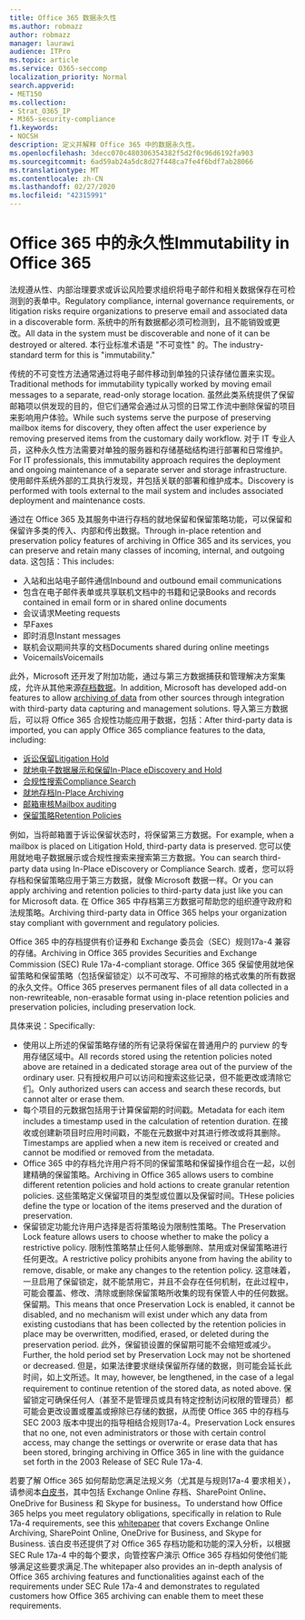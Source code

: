 ```yaml
---
title: Office 365 数据永久性
ms.author: robmazz
author: robmazz
manager: laurawi
audience: ITPro
ms.topic: article
ms.service: O365-seccomp
localization_priority: Normal
search.appverid:
- MET150
ms.collection:
- Strat_O365_IP
- M365-security-compliance
f1.keywords:
- NOCSH
description: 定义并解释 Office 365 中的数据永久性。
ms.openlocfilehash: 3decc070c480306354382f5d2f0c96d6192fa903
ms.sourcegitcommit: 6ad59ab24a5dc8d27f448ca7fe4f6bdf7ab28066
ms.translationtype: MT
ms.contentlocale: zh-CN
ms.lasthandoff: 02/27/2020
ms.locfileid: "42315991"
---
```

# <a name="immutability-in-office-365"></a><span data-ttu-id="39ba7-103">Office 365 中的永久性</span><span class="sxs-lookup"><span data-stu-id="39ba7-103">Immutability in Office 365</span></span>

<span data-ttu-id="39ba7-104">法规遵从性、内部治理要求或诉讼风险要求组织将电子邮件和相关数据保存在可检测到的表单中。</span><span class="sxs-lookup"><span data-stu-id="39ba7-104">Regulatory compliance, internal governance requirements, or litigation risks require organizations to preserve email and associated data in a discoverable form.</span></span> <span data-ttu-id="39ba7-105">系统中的所有数据都必须可检测到，且不能销毁或更改。</span><span class="sxs-lookup"><span data-stu-id="39ba7-105">All data in the system must be discoverable and none of it can be destroyed or altered.</span></span> <span data-ttu-id="39ba7-106">本行业标准术语是 "不可变性" 的。</span><span class="sxs-lookup"><span data-stu-id="39ba7-106">The industry-standard term for this is "immutability."</span></span>

<span data-ttu-id="39ba7-107">传统的不可变性方法通常通过将电子邮件移动到单独的只读存储位置来实现。</span><span class="sxs-lookup"><span data-stu-id="39ba7-107">Traditional methods for immutability typically worked by moving email messages to a separate, read-only storage location.</span></span> <span data-ttu-id="39ba7-108">虽然此类系统提供了保留邮箱项以供发现的目的，但它们通常会通过从习惯的日常工作流中删除保留的项目来影响用户体验。</span><span class="sxs-lookup"><span data-stu-id="39ba7-108">While such systems serve the purpose of preserving mailbox items for discovery, they often affect the user experience by removing preserved items from the customary daily workflow.</span></span> <span data-ttu-id="39ba7-109">对于 IT 专业人员，这种永久性方法需要对单独的服务器和存储基础结构进行部署和日常维护。</span><span class="sxs-lookup"><span data-stu-id="39ba7-109">For IT professionals, this immutability approach requires the deployment and ongoing maintenance of a separate server and storage infrastructure.</span></span> <span data-ttu-id="39ba7-110">使用邮件系统外部的工具执行发现，并包括关联的部署和维护成本。</span><span class="sxs-lookup"><span data-stu-id="39ba7-110">Discovery is performed with tools external to the mail system and includes associated deployment and maintenance costs.</span></span>

<span data-ttu-id="39ba7-111">通过在 Office 365 及其服务中进行存档的就地保留和保留策略功能，可以保留和保留许多类的传入、内部和传出数据。</span><span class="sxs-lookup"><span data-stu-id="39ba7-111">Through in-place retention and preservation policy features of archiving in Office 365 and its services, you can preserve and retain many classes of incoming, internal, and outgoing data.</span></span> <span data-ttu-id="39ba7-112">这包括：</span><span class="sxs-lookup"><span data-stu-id="39ba7-112">This includes:</span></span>

- <span data-ttu-id="39ba7-113">入站和出站电子邮件通信</span><span class="sxs-lookup"><span data-stu-id="39ba7-113">Inbound and outbound email communications</span></span>
- <span data-ttu-id="39ba7-114">包含在电子邮件表单或共享联机文档中的书籍和记录</span><span class="sxs-lookup"><span data-stu-id="39ba7-114">Books and records contained in email form or in shared online documents</span></span>
- <span data-ttu-id="39ba7-115">会议请求</span><span class="sxs-lookup"><span data-stu-id="39ba7-115">Meeting requests</span></span>
- <span data-ttu-id="39ba7-116">早</span><span class="sxs-lookup"><span data-stu-id="39ba7-116">Faxes</span></span>
- <span data-ttu-id="39ba7-117">即时消息</span><span class="sxs-lookup"><span data-stu-id="39ba7-117">Instant messages</span></span>
- <span data-ttu-id="39ba7-118">联机会议期间共享的文档</span><span class="sxs-lookup"><span data-stu-id="39ba7-118">Documents shared during online meetings</span></span>
- <span data-ttu-id="39ba7-119">Voicemails</span><span class="sxs-lookup"><span data-stu-id="39ba7-119">Voicemails</span></span>

<span data-ttu-id="39ba7-120">此外，Microsoft 还开发了附加功能，通过与第三方数据捕获和管理解决方案集成，允许从其他来源[存档数据](https://support.office.com/article/Archiving-third-party-data-in-Office-365-0ce338d5-3666-4a18-86ab-c6910ff408cc)。</span><span class="sxs-lookup"><span data-stu-id="39ba7-120">In addition, Microsoft has developed add-on features to allow [archiving of data](https://support.office.com/article/Archiving-third-party-data-in-Office-365-0ce338d5-3666-4a18-86ab-c6910ff408cc) from other sources through integration with third-party data capturing and management solutions.</span></span> <span data-ttu-id="39ba7-121">导入第三方数据后，可以将 Office 365 合规性功能应用于数据，包括：</span><span class="sxs-lookup"><span data-stu-id="39ba7-121">After third-party data is imported, you can apply Office 365 compliance features to the data, including:</span></span>

- [<span data-ttu-id="39ba7-122">诉讼保留</span><span class="sxs-lookup"><span data-stu-id="39ba7-122">Litigation Hold</span></span>](https://docs.microsoft.com/microsoft-365/compliance/create-a-litigation-hold)
- [<span data-ttu-id="39ba7-123">就地电子数据展示和保留</span><span class="sxs-lookup"><span data-stu-id="39ba7-123">In-Place eDiscovery and Hold</span></span>](https://docs.microsoft.com/microsoft-365/compliance/manage-legal-investigations)
- [<span data-ttu-id="39ba7-124">合规性搜索</span><span class="sxs-lookup"><span data-stu-id="39ba7-124">Compliance Search</span></span>](https://docs.microsoft.com/microsoft-365/compliance/search-for-content)
- [<span data-ttu-id="39ba7-125">就地存档</span><span class="sxs-lookup"><span data-stu-id="39ba7-125">In-Place Archiving</span></span>](https://docs.microsoft.com/microsoft-365/compliance/enable-archive-mailboxes)
- [<span data-ttu-id="39ba7-126">邮箱审核</span><span class="sxs-lookup"><span data-stu-id="39ba7-126">Mailbox auditing</span></span>](https://docs.microsoft.com/microsoft-365/compliance/enable-mailbox-auditing)
- [<span data-ttu-id="39ba7-127">保留策略</span><span class="sxs-lookup"><span data-stu-id="39ba7-127">Retention Policies</span></span>](https://docs.microsoft.com/microsoft-365/compliance/retention-policies)

<span data-ttu-id="39ba7-128">例如，当将邮箱置于诉讼保留状态时，将保留第三方数据。</span><span class="sxs-lookup"><span data-stu-id="39ba7-128">For example, when a mailbox is placed on Litigation Hold, third-party data is preserved.</span></span> <span data-ttu-id="39ba7-129">您可以使用就地电子数据展示或合规性搜索来搜索第三方数据。</span><span class="sxs-lookup"><span data-stu-id="39ba7-129">You can search third-party data using In-Place eDiscovery or Compliance Search.</span></span> <span data-ttu-id="39ba7-130">或者，您可以将存档和保留策略应用于第三方数据，就像 Microsoft 数据一样。</span><span class="sxs-lookup"><span data-stu-id="39ba7-130">Or you can apply archiving and retention policies to third-party data just like you can for Microsoft data.</span></span> <span data-ttu-id="39ba7-131">在 Office 365 中存档第三方数据可帮助您的组织遵守政府和法规策略。</span><span class="sxs-lookup"><span data-stu-id="39ba7-131">Archiving third-party data in Office 365 helps your organization stay compliant with government and regulatory policies.</span></span>

<span data-ttu-id="39ba7-132">Office 365 中的存档提供有价证券和 Exchange 委员会（SEC）规则17a-4 兼容的存储。</span><span class="sxs-lookup"><span data-stu-id="39ba7-132">Archiving in Office 365 provides Securities and Exchange Commission (SEC) Rule 17a-4-compliant storage.</span></span> <span data-ttu-id="39ba7-133">Office 365 保留使用就地保留策略和保留策略（包括保留锁定）以不可改写、不可擦除的格式收集的所有数据的永久文件。</span><span class="sxs-lookup"><span data-stu-id="39ba7-133">Office 365 preserves permanent files of all data collected in a non-rewriteable, non-erasable format using in-place retention policies and preservation policies, including preservation lock.</span></span>

<span data-ttu-id="39ba7-134">具体来说：</span><span class="sxs-lookup"><span data-stu-id="39ba7-134">Specifically:</span></span>

- <span data-ttu-id="39ba7-135">使用以上所述的保留策略存储的所有记录将保留在普通用户的 purview 的专用存储区域中。</span><span class="sxs-lookup"><span data-stu-id="39ba7-135">All records stored using the retention policies noted above are retained in a dedicated storage area out of the purview of the ordinary user.</span></span> <span data-ttu-id="39ba7-136">只有授权用户可以访问和搜索这些记录，但不能更改或清除它们。</span><span class="sxs-lookup"><span data-stu-id="39ba7-136">Only authorized users can access and search these records, but cannot alter or erase them.</span></span>
- <span data-ttu-id="39ba7-137">每个项目的元数据包括用于计算保留期的时间戳。</span><span class="sxs-lookup"><span data-stu-id="39ba7-137">Metadata for each item includes a timestamp used in the calculation of retention duration.</span></span> <span data-ttu-id="39ba7-138">在接收或创建新项目时应用时间戳，不能在元数据中对其进行修改或将其删除。</span><span class="sxs-lookup"><span data-stu-id="39ba7-138">Timestamps are applied when a new item is received or created and cannot be modified or removed from the metadata.</span></span>
- <span data-ttu-id="39ba7-139">Office 365 中的存档允许用户将不同的保留策略和保留操作组合在一起，以创建精确的保留策略。</span><span class="sxs-lookup"><span data-stu-id="39ba7-139">Archiving in Office 365 allows users to combine different retention policies and hold actions to create granular retention policies.</span></span> <span data-ttu-id="39ba7-140">这些策略定义保留项目的类型或位置以及保留时间。</span><span class="sxs-lookup"><span data-stu-id="39ba7-140">THese policies define the type or location of the items preserved and the duration of preservation.</span></span>
- <span data-ttu-id="39ba7-141">保留锁定功能允许用户选择是否将策略设为限制性策略。</span><span class="sxs-lookup"><span data-stu-id="39ba7-141">The Preservation Lock feature allows users to choose whether to make the policy a restrictive policy.</span></span> <span data-ttu-id="39ba7-142">限制性策略禁止任何人能够删除、禁用或对保留策略进行任何更改。</span><span class="sxs-lookup"><span data-stu-id="39ba7-142">A restrictive policy prohibits anyone from having the ability to remove, disable, or make any changes to the retention policy.</span></span> <span data-ttu-id="39ba7-143">这意味着，一旦启用了保留锁定，就不能禁用它，并且不会存在任何机制，在此过程中，可能会覆盖、修改、清除或删除保留策略所收集的现有保管人中的任何数据。保留期。</span><span class="sxs-lookup"><span data-stu-id="39ba7-143">This means that once Preservation Lock is enabled, it cannot be disabled, and no mechanism will exist under which any data from existing custodians that has been collected by the retention policies in place may be overwritten, modified, erased, or deleted during the preservation period.</span></span> <span data-ttu-id="39ba7-144">此外，保留锁设置的保留期可能不会缩短或减少。</span><span class="sxs-lookup"><span data-stu-id="39ba7-144">Further, the hold period set by Preservation Lock may not be shortened or decreased.</span></span> <span data-ttu-id="39ba7-145">但是，如果法律要求继续保留所存储的数据，则可能会延长此时间，如上文所述。</span><span class="sxs-lookup"><span data-stu-id="39ba7-145">It may, however, be lengthened, in the case of a legal requirement to continue retention of the stored data, as noted above.</span></span> <span data-ttu-id="39ba7-146">保留锁定可确保任何人（甚至不是管理员或具有特定控制访问权限的管理员）都可能会更改设置或覆盖或擦除已存储的数据，从而使 Office 365 中的存档与 SEC 2003 版本中提出的指导相结合规则17a-4。</span><span class="sxs-lookup"><span data-stu-id="39ba7-146">Preservation Lock ensures that no one, not even administrators or those with certain control access, may change the settings or overwrite or erase data that has been stored, bringing archiving in Office 365 in line with the guidance set forth in the 2003 Release of SEC Rule 17a-4.</span></span>

<span data-ttu-id="39ba7-147">若要了解 Office 365 如何帮助您满足法规义务（尤其是与规则17a-4 要求相关），请参阅本[白皮书](https://go.microsoft.com/fwlink/?linkid=830440)，其中包括 Exchange Online 存档、SharePoint Online、OneDrive for Business 和 Skype for business。</span><span class="sxs-lookup"><span data-stu-id="39ba7-147">To understand how Office 365 helps you meet regulatory obligations, specifically in relation to Rule 17a-4 requirements, see this [whitepaper](https://go.microsoft.com/fwlink/?linkid=830440) that covers Exchange Online Archiving, SharePoint Online, OneDrive for Business, and Skype for Business.</span></span> <span data-ttu-id="39ba7-148">该白皮书还提供了对 Office 365 存档功能和功能的深入分析，以根据 SEC Rule 17a-4 中的每个要求，向管控客户演示 Office 365 存档如何使他们能够满足这些要求满足.</span><span class="sxs-lookup"><span data-stu-id="39ba7-148">The whitepaper also provides an in-depth analysis of Office 365 archiving features and functionalities against each of the requirements under SEC Rule 17a-4 and demonstrates to regulated customers how Office 365 archiving can enable them to meet these requirements.</span></span>
